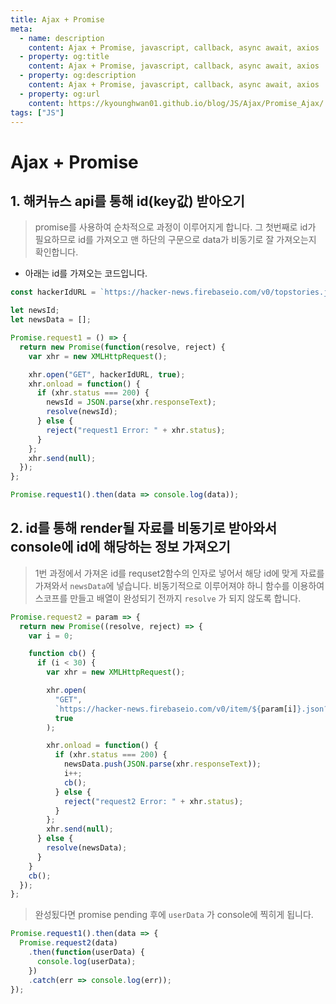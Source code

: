 ```yaml
---
title: Ajax + Promise
meta:
  - name: description
    content: Ajax + Promise, javascript, callback, async await, axios
  - property: og:title
    content: Ajax + Promise, javascript, callback, async await, axios
  - property: og:description
    content: Ajax + Promise, javascript, callback, async await, axios
  - property: og:url
    content: https://kyounghwan01.github.io/blog/JS/Ajax/Promise_Ajax/
tags: ["JS"]
---
```


# Ajax + Promise

## 1. 해커뉴스 api를 통해 id(key값) 받아오기

> promise를 사용하여 순차적으로 과정이 이루어지게 합니다.
> 그 첫번째로 id가 필요하므로 id를 가져오고 맨 하단의 구문으로 data가 비동기로 잘 가져오는지 확인합니다.

- 아래는 id를 가져오는 코드입니다.

```js
const hackerIdURL = `https://hacker-news.firebaseio.com/v0/topstories.json?print=pretty`;

let newsId;
let newsData = [];

Promise.request1 = () => {
  return new Promise(function(resolve, reject) {
    var xhr = new XMLHttpRequest();

    xhr.open("GET", hackerIdURL, true);
    xhr.onload = function() {
      if (xhr.status === 200) {
        newsId = JSON.parse(xhr.responseText);
        resolve(newsId);
      } else {
        reject("request1 Error: " + xhr.status);
      }
    };
    xhr.send(null);
  });
};

Promise.request1().then(data => console.log(data));
```

## 2. id를 통해 render될 자료를 비동기로 받아와서 console에 id에 해당하는 정보 가져오기

> 1번 과정에서 가져온 id를 requset2함수의 인자로 넣어서 해당 id에 맞게 자료를 가져와서 `newsData`에 넣습니다. 비동기적으로 이루어져야 하니 함수를 이용하여 스코프를 만들고 배열이 완성되기 전까지 `resolve` 가 되지 않도록 합니다.

```js
Promise.request2 = param => {
  return new Promise((resolve, reject) => {
    var i = 0;

    function cb() {
      if (i < 30) {
        var xhr = new XMLHttpRequest();

        xhr.open(
          "GET",
          `https://hacker-news.firebaseio.com/v0/item/${param[i]}.json?print=pretty`,
          true
        );

        xhr.onload = function() {
          if (xhr.status === 200) {
            newsData.push(JSON.parse(xhr.responseText));
            i++;
            cb();
          } else {
            reject("request2 Error: " + xhr.status);
          }
        };
        xhr.send(null);
      } else {
        resolve(newsData);
      }
    }
    cb();
  });
};
```

> 완성됬다면 promise pending 후에 `userData` 가 console에 찍히게 됩니다.

```js
Promise.request1().then(data => {
  Promise.request2(data)
    .then(function(userData) {
      console.log(userData);
    })
    .catch(err => console.log(err));
});
```

<TagLinks />

<Disqus />
